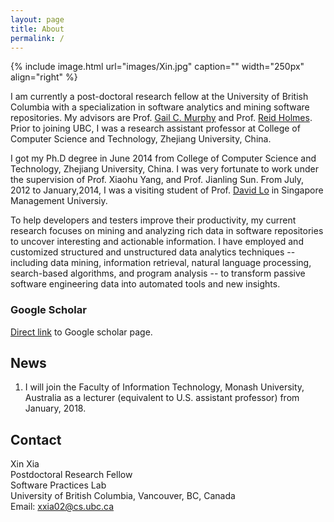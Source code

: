 ```yaml
---
layout: page
title: About 
permalink: /
---
```


{% include image.html url="images/Xin.jpg" caption="" width="250px"   align="right" %}

I am currently a post-doctoral research fellow at the University of British Columbia with
a specialization in software analytics and mining software repositories. My advisors are Prof. [Gail C. Murphy] and Prof. [Reid Holmes]. Prior to joining UBC, I was a research assistant professor at College of Computer Science and Technology, Zhejiang University, China. 

I got my Ph.D degree in June 2014 from College of Computer Science and Technology,  Zhejiang University, China.  I was very fortunate to work under the supervision of  Prof. Xiaohu Yang, and Prof. Jianling Sun. From July, 2012 to January,2014, I was a visiting student of Prof. [David Lo] in Singapore Management Universiy. 


To help developers and testers improve their productivity, my current research focuses on mining and analyzing
rich data in software repositories to uncover interesting and actionable information. I have employed and customized structured and unstructured data analytics techniques -- including data mining, information retrieval,
natural language processing, search-based algorithms, and program analysis -- to transform passive software
engineering data into automated tools and new insights.

### Google Scholar
[Direct link] to Google scholar page.

[Direct link]: https://scholar.google.com/citations?user=XSZRxOEAAAAJ

## News

1. I will  join the Faculty of Information Technology, Monash University, Australia as a lecturer (equivalent to U.S. assistant professor) from January, 2018.

## Contact

Xin Xia <br />
Postdoctoral Research Fellow<br />
Software Practices Lab <br />
University of British Columbia, Vancouver, BC, Canada <br />
Email: [xxia02@cs.ubc.ca]

[Gail C. Murphy]: https://blogs.ubc.ca/gailcmurphy/
[Reid Holmes]: https://www.cs.ubc.ca/~rtholmes/index.html
[David Lo]: http://www.mysmu.edu/faculty/davidlo/
[xxia02@cs.ubc.ca]: mailto:xxia02@cs.ubc.ca

